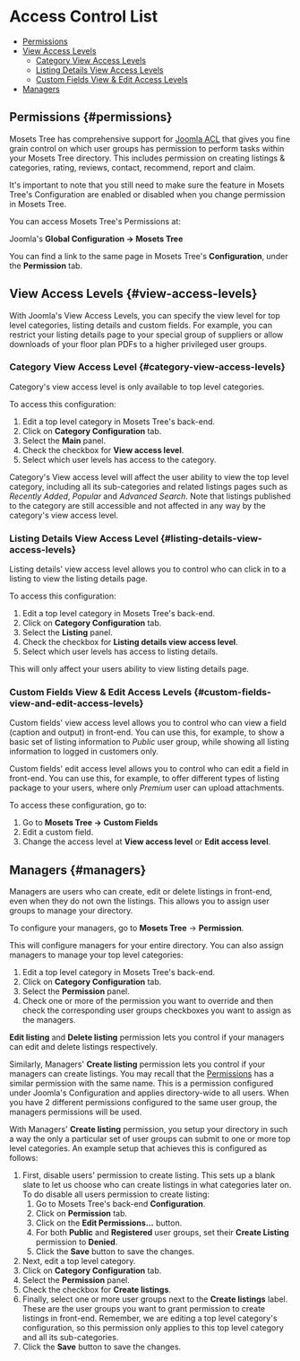 # Access Control List

- [Permissions]({{version}}/acl#permissions)
- [View Access Levels]({{version}}/acl#view-access-levels)
	- [Category View Access Levels]({{version}}/acl#category-view-access-levels)
	- [Listing Details View Access Levels]({{version}}/acl#listing-details-view-access-levels)
	- [Custom Fields View & Edit Access Levels]({{version}}/acl#custom-fields-view-and-edit-access-levels)
- [Managers]({{version}}/acl#managers)

## Permissions {#permissions}

Mosets Tree has comprehensive support for [Joomla ACL](https://docs.joomla.org/J3.x:Access_Control_List_Tutorial) that gives you fine grain control on which user groups has permission to perform tasks within your Mosets Tree directory. This includes permission on creating listings & categories, rating, reviews, contact, recommend, report and claim.

It's important to note that you still need to make sure the feature in Mosets Tree's Configuration are enabled or disabled when you change permission in Mosets Tree.

You can access Mosets Tree's Permissions at:

Joomla's **Global Configuration -> Mosets Tree**

You can find a link to the same page in Mosets Tree's **Configuration**, under the **Permission** tab.

## View Access Levels {#view-access-levels}

With Joomla's View Access Levels, you can specify the view level for top level categories, listing details and custom fields. For example, you can restrict your listing details page to your special group of suppliers or allow downloads of your floor plan PDFs to a higher privileged user groups.

### Category View Access Level {#category-view-access-levels}

Category's view access level is only available to top level categories.

To access this configuration:

1. Edit a top level category in Mosets Tree's back-end.
2. Click on **Category Configuration** tab.
3. Select the **Main** panel.
4. Check the checkbox for **View access level**.
5. Select which user levels has access to the category.

Category's View access level will affect the user ability to view the top level category, including all its sub-categories and related listings pages such as _Recently Added_, _Popular_ and _Advanced Search_. Note that listings published to the category are still accessible and not affected in any way by the category's view access level.

### Listing Details View Access Level {#listing-details-view-access-levels}

Listing details' view access level allows you to control who can click in to a listing to view the listing details page.

To access this configuration:

1. Edit a top level category in Mosets Tree's back-end.
2. Click on **Category Configuration** tab.
3. Select the **Listing** panel.
4. Check the checkbox for **Listing details view access level**.
5. Select which user levels has access to listing details.

This will only affect your users ability to view listing details page.

### Custom Fields View & Edit Access Levels {#custom-fields-view-and-edit-access-levels}

Custom fields' view access level allows you to control who can view a field (caption and output) in front-end. You can use this, for example, to show a basic set of listing information to _Public_ user group, while showing all listing information to logged in customers only.

Custom fields' edit access level allows you to control who can edit a field in front-end. You can use this, for example, to offer different types of listing package to your users, where only _Premium_ user can upload attachments.

To access these configuration, go to:

1. Go to **Mosets Tree -> Custom Fields**
1. Edit a custom field.
3. Change the access level at **View access level** or **Edit access level**.

## Managers {#managers}

Managers are users who can create, edit or delete listings in front-end, even when they do not own the listings. This allows you to assign user groups to manage your directory. 

To configure your managers, go to **Mosets Tree** -> **Permission**.

This will configure managers for your entire directory. You can also assign managers to manage your top level categories:

1. Edit a top level category in Mosets Tree's back-end.
2. Click on **Category Configuration** tab.
3. Select the **Permission** panel.
4. Check one or more of the permission you want to override and then check the corresponding user groups checkboxes you want to assign as the managers.

**Edit listing** and **Delete listing** permission lets you control if your managers can edit and delete listings respectively. 

Similarly, Managers' **Create listing** permission lets you control if your managers can create listings. You may recall that the [Permissions]({{version}}/acl#permissions) has a similar permission with the same name. This is a permission configured under Joomla's Configuration and applies directory-wide to all users. When you have 2 different permissions configured to the same user group, the managers permissions will be used.

With Managers' **Create listing** permission, you setup your directory in such a way the only a particular set of user groups can submit to one or more top level categories. An example setup that achieves this is configured as follows:

1. First, disable users' permission to create listing. This sets up a blank slate to let us choose who can create listings in what categories later on. To do disable all users permission to create listing:
	1. Go to Mosets Tree's back-end **Configuration**.
    2. Click on **Permission** tab.
    3. Click on the **Edit Permissions...** button.
    4. For both **Public** and **Registered** user groups, set their **Create Listing** permission to **Denied**.
    5. Click the **Save** button to save the changes.
2. Next, edit a top level category.
3. Click on **Category Configuration** tab.
4. Select the **Permission** panel.
5. Check the checkbox for **Create listings**.
6. Finally, select one or more user groups next to the **Create listings** label. These are the user groups you want to grant permission to create listings in front-end. Remember, we are editing a top level category's configuration, so this permission only applies to this top level category and all its sub-categories.
7. Click the **Save** button to save the changes.





